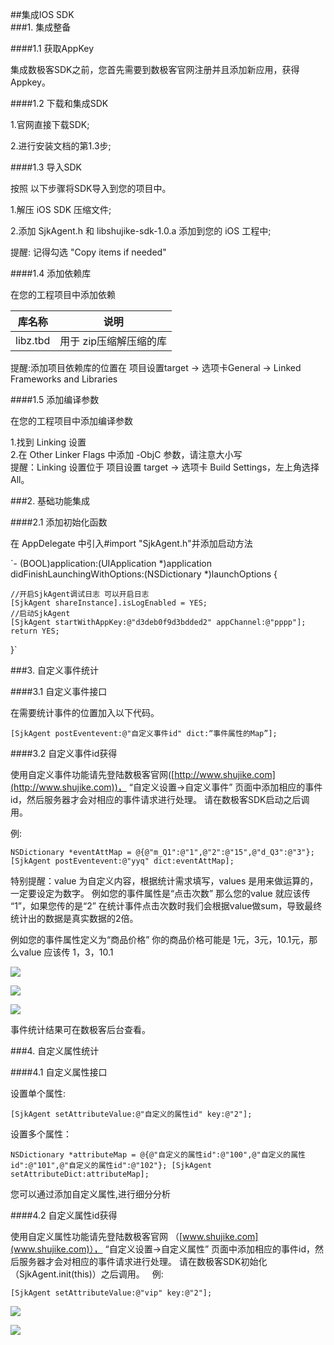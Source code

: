 ##集成IOS SDK  
###1. 集成整备  

####1.1 获取AppKey  

集成数极客SDK之前，您首先需要到数极客官网注册并且添加新应用，获得Appkey。  

####1.2 下载和集成SDK  

1.官网直接下载SDK;  

2.进行安装文档的第1.3步;  

####1.3 导入SDK  

按照 以下步骤将SDK导入到您的项目中。  

1.解压 iOS SDK 压缩文件;  

2.添加 SjkAgent.h 和 libshujike-sdk-1.0.a 添加到您的 iOS 工程中;  

提醒: 记得勾选 "Copy items if needed"  

####1.4 添加依赖库  

在您的工程项目中添加依赖  

|库名称|说明|  
|:---:|:---:|  
|libz.tbd|用于 zip压缩解压缩的库|  

提醒:添加项目依赖库的位置在 项目设置target -> 选项卡General -> Linked Frameworks and Libraries  

####1.5 添加编译参数  

在您的工程项目中添加编译参数  

1.找到 Linking 设置  
2.在 Other Linker Flags 中添加 -ObjC 参数，请注意大小写  
提醒：Linking 设置位于 项目设置 target -> 选项卡 Build Settings，左上角选择 All。  

###2. 基础功能集成  

####2.1 添加初始化函数  

在 AppDelegate 中引入#import "SjkAgent.h"并添加启动方法  

`- (BOOL)application:(UIApplication *)application didFinishLaunchingWithOptions:(NSDictionary *)launchOptions {  

    //开启SjkAgent调试日志 可以开启日志
    [SjkAgent shareInstance].isLogEnabled = YES;
    //启动SjkAgent
    [SjkAgent startWithAppKey:@"d3deb0f9d3bdded2" appChannel:@"pppp"];
    return YES;
}`  

###3. 自定义事件统计  

####3.1 自定义事件接口  

在需要统计事件的位置加入以下代码。  

`[SjkAgent postEventevent:@"自定义事件id" dict:“事件属性的Map”];`  

####3.2 自定义事件id获得  

使用自定义事件功能请先登陆数极客官网([http://www.shujike.com](http://www.shujike.com))， “自定义设置->自定义事件” 页面中添加相应的事件id，然后服务器才会对相应的事件请求进行处理。 请在数极客SDK启动之后调用。 

例:  

`NSDictionary *eventAttMap = @{@"m_Q1":@"1",@"2":@"15",@"d_Q3":@"3"};
[SjkAgent postEventevent:@"yyq" dict:eventAttMap];`  

特别提醒：value 为自定义内容，根据统计需求填写，values 是用来做运算的，一定要设定为数字。 例如您的事件属性是“点击次数” 那么您的value 就应该传 “1”，如果您传的是“2” 在统计事件点击次数时我们会根据value做sum，导致最终统计出的数据是真实数据的2倍。  

例如您的事件属性定义为“商品价格” 你的商品价格可能是 1元，3元，10.1元，那么value 应该传 1，3，10.1  

![](http://www.shujike.com/images/android_guide_event1.png)  

![](http://www.shujike.com/images/android_guide_event3.png)  

![](http://www.shujike.com/images/android_guide_event2.png)  

事件统计结果可在数极客后台查看。  

###4. 自定义属性统计  

####4.1 自定义属性接口  

设置单个属性:  

`[SjkAgent setAttributeValue:@"自定义的属性id" key:@"2"];`  

设置多个属性： 

`NSDictionary *attributeMap = @{@"自定义的属性id":@"100",@"自定义的属性id":@"101",@"自定义的属性id":@"102"};
[SjkAgent setAttributeDict:attributeMap];`  

您可以通过添加自定义属性,进行细分分析  

####4.2 自定义属性id获得  

使用自定义属性功能请先登陆数极客官网 （[www.shujike.com](www.shujike.com)）， “自定义设置->自定义属性” 页面中添加相应的事件id，然后服务器才会对相应的事件请求进行处理。 请在数极客SDK初始化（SjkAgent.init(this)）之后调用。  
例:  

`[SjkAgent setAttributeValue:@"vip" key:@"2"];`  

![](http://www.shujike.com/images/android_guide_arg.png)  

![](http://www.shujike.com/images/android_guide_attribute.png)  











